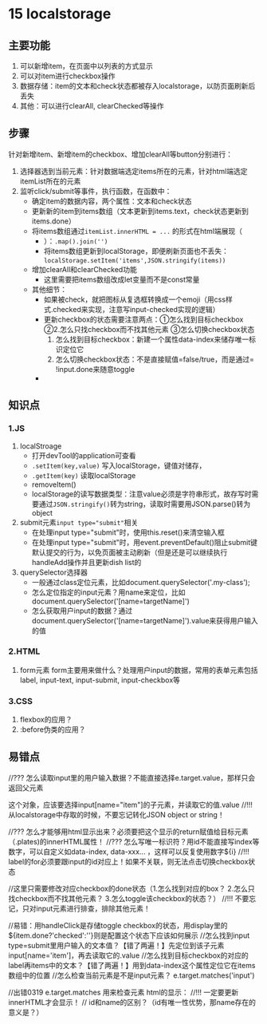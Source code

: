 # 15 localstorage
## 主要功能
1. 可以新增item，在页面中以列表的方式显示
2. 可以对item进行checkbox操作
3. 数据存储：item的文本和check状态都被存入localstorage，以防页面刷新后丢失
4. 其他：可以进行clearAll, clearChecked等操作

## 步骤
针对新增item、新增item的checkbox、增加clearAll等button分别进行：
1. 选择器选到当前元素：针对数据端选定items所在的元素，针对html端选定itemList所在的元素
2. 监听click/submit等事件，执行函数，在函数中：
    - 确定item的数据内容，两个属性：文本和check状态
    - 更新新的item到items数组（文本更新到items.text，check状态更新到items.done）
    - 将items数组通过`itemList.innerHTML = ...` 的形式在html端展现（<ul><li>）：`.map().join('')`
    - 将items数组更新到localStorage，即便刷新页面也不丢失：`localStorage.setItem('items',JSON.stringify(items))`
3. 增加clearAll和clearChecked功能
    - 这里需要把items数组改成let变量而不是const常量
4. 其他细节：
    - 如果被check，就把图标从复选框转换成一个emoji（用css样式.checked来实现，注意写input-checked实现的逻辑）
    - 更新checkbox的状态需要注意两点：①怎么找到目标checkbox ②2.怎么只找checkbox而不找其他元素 ③怎么切换checkbox状态
        1. 怎么找到目标checkbox：新建一个属性data-index来储存唯一标识定位它
        2. 怎么切换checkbox状态：不是直接赋值=false/true，而是通过= !input.done来随意toggle
    - 

## 知识点
### 1.JS
1. localStroage
    - 打开devTool的application可查看
    - `.setItem(key,value)` 写入localStorage，键值对储存，
    - `.getItem(key)` 读取localStorage
    - removeItem()
    - localStorage的读写数据类型：注意value必须是字符串形式，故存写时需要通过`JSON.stringify()`转为string，读取时需要用JSON.parse()转为object
2. submit元素`input type="submit"`相关
    - 在处理input type="submit"时，使用this.reset()来清空输入框
    - 在处理input type="submit"时，用event.preventDefault()阻止submit键默认提交的行为，以免页面被主动刷新（但是还是可以继续执行handleAdd操作并且更新dish list的
3. querySelector选择器
    - 一般通过class定位元素，比如document.querySelector('.my-class');
    - 怎么定位指定的input元素？用name来定位，比如document.querySelector('[name=targetName]')
    - 怎么获取用户input的数据？通过document.querySelector('[name=targetName]').value来获得用户输入的值

### 2.HTML
1. form元素
form主要用来做什么？处理用户input的数据，常用的表单元素包括label, input-text, input-submit, input-checkbox等

### 3.CSS
1. flexbox的应用？
2. :before伪类的应用？


## 易错点
//??? 怎么读取input里的用户输入数据？不能直接选择e.target.value，那样只会返回父元素<form class="add-items">这个对象，应该要选择input[name="item"]的子元素，并读取它的值.value
//!!! 从localstorage中存取的时候，不要忘记转化JSON object or string！

//??? 怎么才能够用html显示出来？必须要把这个显示的return赋值给目标元素（.plates)的innerHTML属性！
//??? 怎么写唯一标识符？用id不能直接写index等数字，可以自定义如data-index, data-xxx... ，这样可以反复使用数字${i}
//!!! label的for必须要跟input的id对应上！如果不关联，则无法点击切换checkbox状态

//这里只需要修改对应checkbox的done状态（1.怎么找到对应的box？ 2.怎么只找checkbox而不找其他元素？ 3.怎么toggle该checkbox的状态？）
//!!! 不要忘记，只对input元素进行排查，排除其他元素！

//易错：用handleClick是存储toggle checkbox的状态，用display里的 ${item.done?'checked':''}则是配置这个状态下应该如何展示
//怎么找到input type=submit里用户输入的文本值？【错了两遍！】先定位到该子元素input[name='item']，再去读取它的.value
//怎么找到目标checkbox的对应的label再items中的文本？【错了两遍！】用到data-index这个属性定位它在items数组中的位置
//怎么检查当前元素是不是input元素？ e.target.matches('input')

//出错0319
e.target.matches 用来检查元素
html的显示： //!!! 一定要更新innerHTML才会显示！
  // id和name的区别？（id有唯一性优势，那name存在的意义是？）